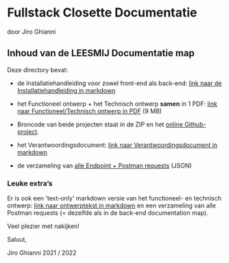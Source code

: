 # Fullstack Closette Documentatie

door Jiro Ghianni

## Inhoud van de LEESMIJ Documentatie map

Deze directory bevat:

* de Installatiehandleiding voor zowel front-end als back-end:  [link naar de Installatiehandleiding in markdown](installatiehandleiding.md)

* het Functioneel ontwerp + het Technisch ontwerp **samen** in 1 PDF: [link naar Functioneel/Technisch ontwerp in PDF](functioneel-technisch-ontwerp-app-jiro.pdf) (9 MB)

* Broncode van beide projecten staat in de ZIP en het [online Github-project](../).

* het Verantwoordingsdocument: [link naar Verantwoordingsdocument in markdown](verantwoordingsdocument.md)

* de verzameling van [alle Endpoint + Postman requests](Jiro_Closette_data.postman_collection.json) (JSON)

### Leuke extra’s

Er is ook een 'text-only' markdown versie van het functioneel- en technisch ontwerp: [link naar ontwerptekst in markdown](functioneel-technisch.md) en een verzameling van alle Postman requests (= dezelfde als in de back-end documentation map).



Veel plezier met nakijken!

Saluut,

Jiro Ghianni
2021 / 2022